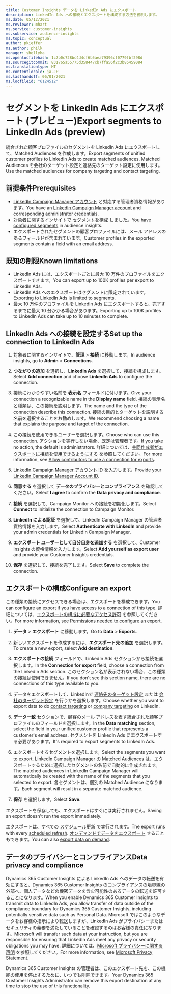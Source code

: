 ```yaml
---
title: Customer Insights データを LinkedIn Ads にエクスポート
description: LinkedIn Ads への接続とエクスポートを構成する方法を説明します。
ms.date: 05/12/2021
ms.reviewer: mhart
ms.service: customer-insights
ms.subservice: audience-insights
ms.topic: conceptual
author: pkieffer
ms.author: philk
manager: shellyha
ms.openlocfilehash: 1c7b0c728bc4d4cf6b5aea79396cf0779fbf298d
ms.sourcegitcommit: 831765a55775d358447cb7ffa56f2c3b85459084
ms.translationtype: HT
ms.contentlocale: ja-JP
ms.lasthandoff: 06/01/2021
ms.locfileid: "6124512"
---
```

# <a name="export-segments-to-linkedin-ads-preview"></a><span data-ttu-id="da981-103">セグメントを LinkedIn Ads にエクスポート (プレビュー)</span><span class="sxs-lookup"><span data-stu-id="da981-103">Export segments to LinkedIn Ads (preview)</span></span>

<span data-ttu-id="da981-104">統合された顧客プロファイルのセグメントを LinkedIn Ads にエクスポートして、Matched Audiences を作成します。</span><span class="sxs-lookup"><span data-stu-id="da981-104">Export segments of unified customer profiles to LinkedIn Ads to create matched audiences.</span></span> <span data-ttu-id="da981-105">Matched Audiences を会社のターゲット設定と連絡先のターゲット設定に使用します。</span><span class="sxs-lookup"><span data-stu-id="da981-105">Use the matched audiences for company targeting and contact targeting.</span></span>

## <a name="prerequisites"></a><span data-ttu-id="da981-106">前提条件</span><span class="sxs-lookup"><span data-stu-id="da981-106">Prerequisites</span></span>

-   <span data-ttu-id="da981-107">[LinkedIn Campaign Manager アカウント](https://business.linkedin.com/marketing-solutions/ads) と対応する管理者資格情報があります。</span><span class="sxs-lookup"><span data-stu-id="da981-107">You have an [LinkedIn Campaign Manager account](https://business.linkedin.com/marketing-solutions/ads) and corresponding administrator credentials.</span></span>
-   <span data-ttu-id="da981-108">対象者に関するインサイトで [セグメントを構成](segments.md) しました。</span><span class="sxs-lookup"><span data-stu-id="da981-108">You have [configured segments](segments.md) in audience insights.</span></span>
-   <span data-ttu-id="da981-109">エクスポートされたセグメントの顧客プロファイルには、メール アドレスのあるフィールドが含まれています。</span><span class="sxs-lookup"><span data-stu-id="da981-109">Customer profiles in the exported segments contain a field with an email address.</span></span>

## <a name="known-limitations"></a><span data-ttu-id="da981-110">既知の制限</span><span class="sxs-lookup"><span data-stu-id="da981-110">Known limitations</span></span>

- <span data-ttu-id="da981-111">LinkedIn Ads には、エクスポートごとに最大 10 万件のプロファイルをエクスポートできます。</span><span class="sxs-lookup"><span data-stu-id="da981-111">You can export up to 100K profiles per export to LinkedIn Ads.</span></span>
- <span data-ttu-id="da981-112">LinkedIn Ads へのエクスポートはセグメントに限定されています。</span><span class="sxs-lookup"><span data-stu-id="da981-112">Exporting to LinkedIn Ads is limited to segments.</span></span>
- <span data-ttu-id="da981-113">最大 10 万件のプロファイルを LinkedIn Ads にエクスポートすると、完了するまでに最大 10 分かかる場合があります。</span><span class="sxs-lookup"><span data-stu-id="da981-113">Exporting up to 100K profiles to LinkedIn Ads can take up to 10 minutes to complete.</span></span> 

## <a name="set-up-the-connection-to-linkedin-ads"></a><span data-ttu-id="da981-114">LinkedIn Ads への接続を設定する</span><span class="sxs-lookup"><span data-stu-id="da981-114">Set up the connection to LinkedIn Ads</span></span>

1. <span data-ttu-id="da981-115">対象者に関するインサイトで、**管理** > **接続** に移動します。</span><span class="sxs-lookup"><span data-stu-id="da981-115">In audience insights, go to **Admin** > **Connections**.</span></span>

1. <span data-ttu-id="da981-116">**つながりの追加** を選択し、**LinkedIn Ads** を選択して、接続を構成します。</span><span class="sxs-lookup"><span data-stu-id="da981-116">Select **Add connection** and choose **LinkedIn Ads** to configure the connection.</span></span>

1. <span data-ttu-id="da981-117">接続にわかりやすい名前を **表示名** フィールドに付けます。</span><span class="sxs-lookup"><span data-stu-id="da981-117">Give your connection a recognizable name in the **Display name** field.</span></span> <span data-ttu-id="da981-118">接続の表示名と種類は、この接続を説明します。</span><span class="sxs-lookup"><span data-stu-id="da981-118">The name and the type of the connection describe this connection.</span></span> <span data-ttu-id="da981-119">接続の目的とターゲットを説明する名前を選択することをお勧めします。</span><span class="sxs-lookup"><span data-stu-id="da981-119">We recommend choosing a name that explains the purpose and target of the connection.</span></span>

1. <span data-ttu-id="da981-120">この接続を使用できるユーザーを選択します。</span><span class="sxs-lookup"><span data-stu-id="da981-120">Choose who can use this connection.</span></span> <span data-ttu-id="da981-121">アクションを実行しない場合、既定は管理者です。</span><span class="sxs-lookup"><span data-stu-id="da981-121">If you take no action, the default is administrators.</span></span> <span data-ttu-id="da981-122">詳細については、[共同作成者がエクスポートに接続を使用できるようにする](connections.md#allow-contributors-to-use-a-connection-for-exports) を参照してください。</span><span class="sxs-lookup"><span data-stu-id="da981-122">For more information, see [Allow contributors to use a connection for exports](connections.md#allow-contributors-to-use-a-connection-for-exports).</span></span>

1. <span data-ttu-id="da981-123">[LinkedIn Campaign Manager アカウント ID](https://www.linkedin.com/help/lms/answer/a424270) を入力します。</span><span class="sxs-lookup"><span data-stu-id="da981-123">Provide your [LinkedIn Campaign Manager Account ID](https://www.linkedin.com/help/lms/answer/a424270).</span></span>

1. <span data-ttu-id="da981-124">**同意する** を選択して **データのプライバシーとコンプライアンス** を確認してください。</span><span class="sxs-lookup"><span data-stu-id="da981-124">Select **I agree** to confirm the **Data privacy and compliance**.</span></span>

1. <span data-ttu-id="da981-125">**接続** を選択して、Campaign Monitor への接続を初期化します。</span><span class="sxs-lookup"><span data-stu-id="da981-125">Select **Connect** to initialize the connection to Campaign Monitor.</span></span>

1. <span data-ttu-id="da981-126">**LinkedIn による認証** を選択して、LinkedIn Campaign Manager の管理者資格情報を入力します。</span><span class="sxs-lookup"><span data-stu-id="da981-126">Select **Authenticate with LinkedIn** and provide your admin credentials for LinkedIn Campaign Manager.</span></span>

1. <span data-ttu-id="da981-127">**エクスポート ユーザーとして自分自身を追加する** を選択して、Customer Insights の資格情報を入力します。</span><span class="sxs-lookup"><span data-stu-id="da981-127">Select **Add yourself as export user** and provide your Customer Insights credentials.</span></span>

1. <span data-ttu-id="da981-128">**保存** を選択して、接続を完了します。</span><span class="sxs-lookup"><span data-stu-id="da981-128">Select **Save** to complete the connection.</span></span>

## <a name="configure-an-export"></a><span data-ttu-id="da981-129">エクスポートの構成</span><span class="sxs-lookup"><span data-stu-id="da981-129">Configure an export</span></span>

<span data-ttu-id="da981-130">この種類の接続にアクセスできる場合は、エクスポートを構成できます。</span><span class="sxs-lookup"><span data-stu-id="da981-130">You can configure an export if you have access to a connection of this type.</span></span> <span data-ttu-id="da981-131">詳細については、[エクスポートの構成に必要なアクセス許可](export-destinations.md#set-up-a-new-export) を参照してください。</span><span class="sxs-lookup"><span data-stu-id="da981-131">For more information, see [Permissions needed to configure an export](export-destinations.md#set-up-a-new-export).</span></span>

1. <span data-ttu-id="da981-132">**データ** > **エクスポート** に移動します。</span><span class="sxs-lookup"><span data-stu-id="da981-132">Go to **Data** > **Exports**.</span></span>

1. <span data-ttu-id="da981-133">新しいエクスポートを作成するには、**エクスポート先の追加** を選択します。</span><span class="sxs-lookup"><span data-stu-id="da981-133">To create a new export, select **Add destination**.</span></span>

1. <span data-ttu-id="da981-134">**エクスポートの接続** フィールドで、LinkedIn Ads セクションから接続を選択します。</span><span class="sxs-lookup"><span data-stu-id="da981-134">In the **Connection for export** field, choose a connection from the LinkedIn Ads section.</span></span> <span data-ttu-id="da981-135">このセクション名が表示されない場合、この種類の接続は使用できません。</span><span class="sxs-lookup"><span data-stu-id="da981-135">If you don't see this section name, there are no connections of this type available to you.</span></span>

1. <span data-ttu-id="da981-136">データをエクスポートして、LinkedInで [連絡先のターゲット設定](https://business.linkedin.com/marketing-solutions/ad-targeting/contact-targeting) または [会社のターゲット設定](https://business.linkedin.com/marketing-solutions/ad-targeting/account-targeting) を行うかを選択します。</span><span class="sxs-lookup"><span data-stu-id="da981-136">Choose whether you want to export data to do [contact targeting](https://business.linkedin.com/marketing-solutions/ad-targeting/contact-targeting) or [company targeting](https://business.linkedin.com/marketing-solutions/ad-targeting/account-targeting) on LinkedIn.</span></span> 

1. <span data-ttu-id="da981-137">**データ一致** セクションで、顧客のメール アドレスを表す統合された顧客プロファイルのフィールドを選択します。</span><span class="sxs-lookup"><span data-stu-id="da981-137">In the **Data matching** section, select the field in your unified customer profile that represents a customer's email address.</span></span> <span data-ttu-id="da981-138">セグメントを LinkedIn Ads にエクスポートする必要があります。</span><span class="sxs-lookup"><span data-stu-id="da981-138">It's required to export segments to LinkedIn Ads.</span></span>

1. <span data-ttu-id="da981-139">エクスポートするセグメントを選択します。</span><span class="sxs-lookup"><span data-stu-id="da981-139">Select the segments you want to export.</span></span> <span data-ttu-id="da981-140">LinkedIn Campaign Manager の Matched Audiences は、エクスポートするために選択したセグメントの名前で自動的に作成されます。</span><span class="sxs-lookup"><span data-stu-id="da981-140">The matched audiences in LinkedIn Campaign Manager will automatically be created with the name of the segments that you selected to export.</span></span> <span data-ttu-id="da981-141">各セグメントは、個別の Matched Audience になります。</span><span class="sxs-lookup"><span data-stu-id="da981-141">Each segment will result in a separate matched audience.</span></span> 

1. <span data-ttu-id="da981-142">**保存** を選択します。</span><span class="sxs-lookup"><span data-stu-id="da981-142">Select **Save**.</span></span>

<span data-ttu-id="da981-143">エクスポートを保存しても、エクスポートはすぐには実行されません。</span><span class="sxs-lookup"><span data-stu-id="da981-143">Saving an export doesn't run the export immediately.</span></span>

<span data-ttu-id="da981-144">エクスポートは、すべての [スケジュール更新](system.md#schedule-tab) で実行されます。</span><span class="sxs-lookup"><span data-stu-id="da981-144">The export runs with every [scheduled refresh](system.md#schedule-tab).</span></span> <span data-ttu-id="da981-145">[オンデマンドでデータをエクスポート](export-destinations.md#run-exports-on-demand) することもできます。</span><span class="sxs-lookup"><span data-stu-id="da981-145">You can also [export data on demand](export-destinations.md#run-exports-on-demand).</span></span> 


## <a name="data-privacy-and-compliance"></a><span data-ttu-id="da981-146">データのプライバシーとコンプライアンス</span><span class="sxs-lookup"><span data-stu-id="da981-146">Data privacy and compliance</span></span>

<span data-ttu-id="da981-147">Dynamics 365 Customer Insights による LinkedIn Ads へのデータの転送を有効にすると、Dynamics 365 Customer Insights のコンプライアンスの境界線の外部へ、個人データなどの機密データを含む可能性のあるデータの転送を許可することになります。</span><span class="sxs-lookup"><span data-stu-id="da981-147">When you enable Dynamics 365 Customer Insights to transmit data to LinkedIn Ads, you allow transfer of data outside of the compliance boundary for Dynamics 365 Customer Insights, including potentially sensitive data such as Personal Data.</span></span> <span data-ttu-id="da981-148">Microsoft ではこのようなデータをお客様の指示により転送しますが、LinkedIn Ads がプライバシーまたはセキュリティの義務を満たしていることを確認するのはお客様の責任になります。</span><span class="sxs-lookup"><span data-stu-id="da981-148">Microsoft will transfer such data at your instruction, but you are responsible for ensuring that LinkedIn Ads meet any privacy or security obligations you may have.</span></span> <span data-ttu-id="da981-149">詳細については、[Microsoft プライバシーに関する声明](https://go.microsoft.com/fwlink/?linkid=396732) を参照してください。</span><span class="sxs-lookup"><span data-stu-id="da981-149">For more information, see [Microsoft Privacy Statement](https://go.microsoft.com/fwlink/?linkid=396732).</span></span>

<span data-ttu-id="da981-150">Dynamics 365 Customer Insights の管理者は、このエクスポート先を、この機能の使用を停止するために、いつでも削除できます。</span><span class="sxs-lookup"><span data-stu-id="da981-150">Your Dynamics 365 Customer Insights Administrator can remove this export destination at any time to stop the use of this functionality.</span></span>
